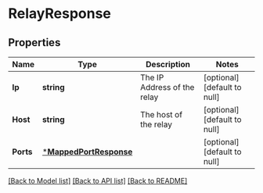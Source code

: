 # RelayResponse

## Properties
Name | Type | Description | Notes
------------ | ------------- | ------------- | -------------
**Ip** | **string** | The IP Address of the relay | [optional] [default to null]
**Host** | **string** | The host of the relay | [optional] [default to null]
**Ports** | [***MappedPortResponse**](MappedPortResponse.md) |  | [optional] [default to null]

[[Back to Model list]](../README.md#documentation-for-models) [[Back to API list]](../README.md#documentation-for-api-endpoints) [[Back to README]](../README.md)


